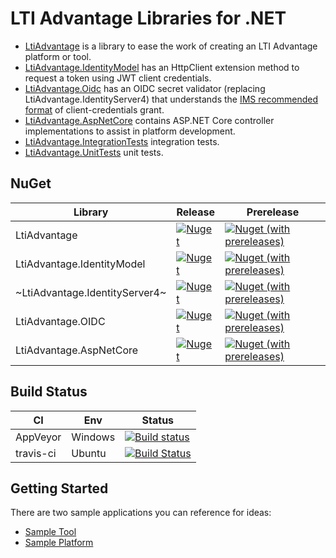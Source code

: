 # LTI Advantage Libraries for .NET

- [LtiAdvantage](https://github.com/LtiLibrary/LtiAdvantage/tree/master/src/LtiAdvantage) is a library to ease the work of creating an LTI Advantage platform or tool.
- [LtiAdvantage.IdentityModel](https://github.com/LtiLibrary/LtiAdvantage/tree/master/src/LtiAdvantage.IdentityModel) has an HttpClient extension method to request a token using JWT client credentials.
- [LtiAdvantage.Oidc](https://github.com/LtiLibrary/LtiAdvantage/tree/master/src/LtiAdvantage.Oidc) has an OIDC secret validator (replacing LtiAdvantage.IdentityServer4) that understands the [IMS recommended format](https://www.imsglobal.org/spec/security/v1p0#using-json-web-tokens-with-oauth-2-0-client-credentials-grant) of client-credentials grant.
- [LtiAdvantage.AspNetCore](https://github.com/LtiLibrary/LtiAdvantage/tree/master/src/LtiAdvantage.AspNetCore) contains ASP.NET Core controller implementations to assist in platform development.
- [LtiAdvantage.IntegrationTests](https://github.com/LtiLibrary/LtiAdvantage/tree/master/test/LtiAdvantage.IntegrationTests) integration tests.
- [LtiAdvantage.UnitTests](https://github.com/LtiLibrary/LtiAdvantage/tree/master/test/LtiAdvantage.UnitTests) unit tests.

## NuGet
| Library | Release | Prerelease |
| --- | --- | --- |
| LtiAdvantage | [![Nuget](https://img.shields.io/nuget/v/LtiAdvantage)](https://www.nuget.org/packages/LtiAdvantage) | [![Nuget (with prereleases)](https://img.shields.io/nuget/vpre/LtiAdvantage)](https://www.nuget.org/packages/LtiAdvantage/absoluteLatest) |
| LtiAdvantage.IdentityModel | [![Nuget](https://img.shields.io/nuget/v/LtiAdvantage.IdentityModel)](https://www.nuget.org/packages/LtiAdvantage.IdentityModel) | [![Nuget (with prereleases)](https://img.shields.io/nuget/vpre/LtiAdvantage.IdentityModel)](https://www.nuget.org/packages/LtiAdvantage.IdentityModel/absoluteLatest) |
| ~LtiAdvantage.IdentityServer4~ | [![Nuget](https://img.shields.io/nuget/v/LtiAdvantage.IdentityServer4)](https://www.nuget.org/packages/LtiAdvantage.IdentityServer4) |  [![Nuget (with prereleases)](https://img.shields.io/nuget/vpre/LtiAdvantage.IdentityServer4)](https://www.nuget.org/packages/LtiAdvantage.IdentityServer4/absoluteLatest) |
| LtiAdvantage.OIDC | [![Nuget](https://img.shields.io/nuget/v/LtiAdvantage.OIDC)](https://www.nuget.org/packages/LtiAdvantage.OIDC) |  [![Nuget (with prereleases)](https://img.shields.io/nuget/vpre/LtiAdvantage.OIDC)](https://www.nuget.org/packages/LtiAdvantage.OIDC/absoluteLatest) |
| LtiAdvantage.AspNetCore | [![Nuget](https://img.shields.io/nuget/v/LtiAdvantage.AspNetCore)](https://www.nuget.org/packages/LtiAdvantage.AspNetCore) |  [![Nuget (with prereleases)](https://img.shields.io/nuget/vpre/LtiAdvantage.IdentityServer4)](https://www.nuget.org/packages/LtiAdvantage.AspNetCore/absoluteLatest) |

## Build Status

| CI | Env | Status |
| --- | --- | --- |
| AppVeyor | Windows | [![Build status](https://ci.appveyor.com/api/projects/status/osmx09wp6le8ue03?svg=true)](https://ci.appveyor.com/project/andyfmiller/ltiadvantage) |
| travis-ci | Ubuntu | [![Build Status](https://travis-ci.org/andyfmiller/LtiAdvantage.svg?branch=master)](https://travis-ci.org/andyfmiller/LtiAdvantage) |

## Getting Started

There are two sample applications you can reference for ideas:
- [Sample Tool](https://github.com/LtiLibrary/LtiAdvantageTool)
- [Sample Platform](https://github.com/LtiLibrary/LtiAdvantagePlatform)
